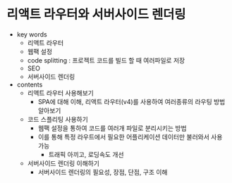 # 리액트 라우터와 서버사이드 렌더링

- key words
  - 리액트 라우터
  - 웹팩 설정
  - code splitting : 프로젝트 코드를 빌드 할 때 여러파일로 저장
  - SEO
  - 서버사이드 렌더링
- contents
  - 리액트 라우터 사용해보기
    - SPA에 대해 이해, 리액트 라우터(v4)를 사용하여 여러종류의 라우팅 방법 알아보기
  - 코드 스플리팅 사용하기
    - 웹팩 설정을 통하여 코드를 여러개 파일로 분리시키는 방법
    - 이를 통해 특정 라우트에서 필요한 어플리케이션 데이터만 불러와서 사용 가능
      - 트래픽 아끼고, 로딩속도 개선
  - 서버사이드 렌더링 이해하기
    - 서버사이드 렌더링의 필요성, 장점, 단점, 구조 이해
